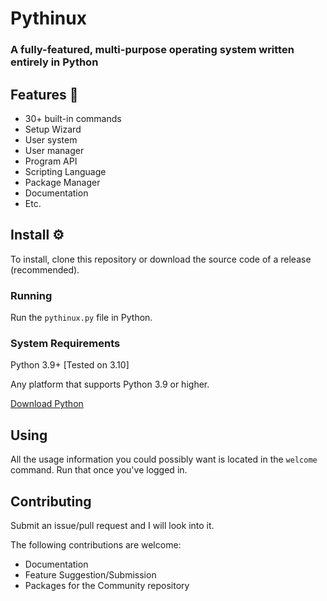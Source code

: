 # Pythinux
### A fully-featured, multi-purpose operating system written entirely in Python
## Features 👾
* 30+ built-in commands
* Setup Wizard
* User system
* User manager
* Program API
* Scripting Language
* Package Manager
* Documentation
* Etc.

## Install ⚙️
To install, clone this repository or download the source code of a release (recommended).
### Running
Run the `pythinux.py` file in Python.
### System Requirements
Python 3.9+ [Tested on 3.10]

Any platform that supports Python 3.9 or higher.

[Download Python](https://python.org/)
## Using
All the usage information you could possibly want is located in the `welcome` command. Run that once you've logged in.
## Contributing
Submit an issue/pull request and I will look into it.

The following contributions are welcome:
* Documentation
* Feature Suggestion/Submission
* Packages for the Community repository
